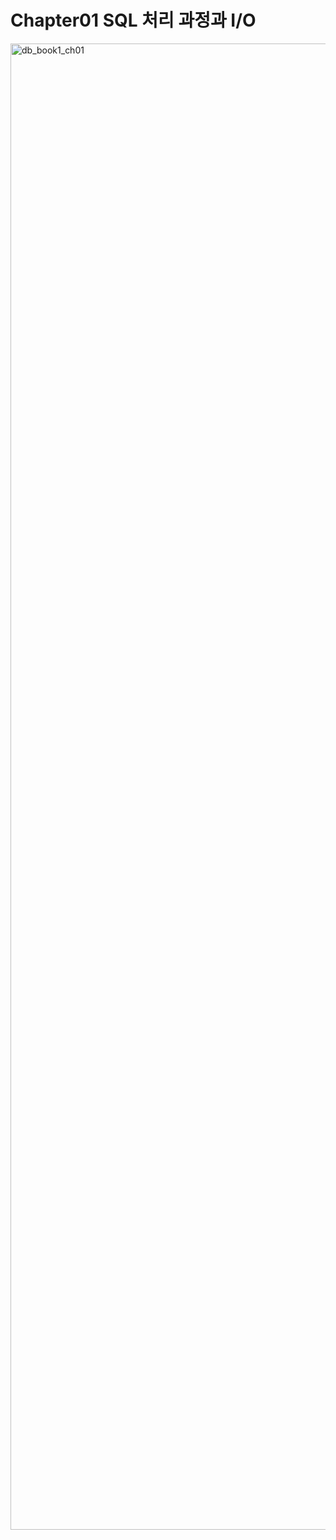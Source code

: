 # Chapter01 SQL 처리 과정과 I/O
<img width="2378" alt="db_book1_ch01" src="https://github.com/EnjoyCSStudy/CS-Knowledge-Source/assets/95271588/ae211c9c-a5c1-45d5-88fb-720e51e8b3ad">
